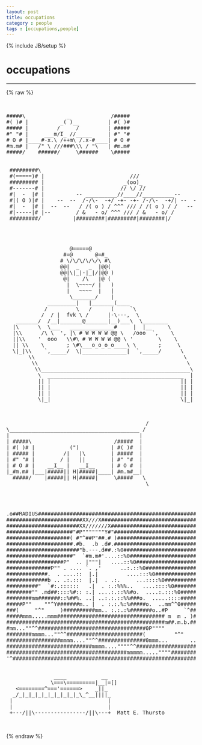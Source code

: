 ```yaml
---
layout: post
title: occupations
category : people
tags : [occupations,people]
---
```

{% include JB/setup %}
# occupations
---
{% raw %}
<pre>


#####\             _             /#####
#( )# |          _( )__         | #( )#
##### |         /_    /         | #####
#&quot; &quot;# |     ___m/I_ //_____     | #&quot; &quot;#
# O # |____#-x.\ /++m\ /.x-#____| # O #
#m.m# |   /&quot; \ ///###\\\ / &quot;\   | #m.m#
#####/    ######/     \######    \#####


 #########\                                                      #########\
 #(=====)# |                           ///                       #(=====)# |
 ######### |                         _(oo)_                      ######### |
 #-------# |                        // \/ //                     #-------# |
 #|  -  |# |          -- __________//____//__________--          #|  -  |# |
 #|( O )|# |    --  --  /-/\-  -+/ -+- -+- /-/\-  -+/| --  --    #|( O )|# |
 #|  -  |# |  --  --   / /( o ) / ^^^ /// / /( o ) / /   --  --  #|  -  |# |
 #|-----|# |--        / &amp;   - o/ ^^^ /// / &amp;   - o/ /          --#|-----|# |
 #########/          |#########|#########|########|/             #########/




                    @=====@
                  #=@       @=#_
                 # \/\/\/\/\/\ #\
                 @@|  _   _  |@@(
                 @@|\|_|-|_|/|@@ )
                  @|    /\   |@ (
                   |  \~~~~/ |   )
                   |   ~~~~  |   |
                    \_______/    |
             _________|   |_______(____
            /         \   /      (     `\
           /  / |  fvk \ /      |-\---,  \
   _______/  /__|_______@_______|__)___\  \________
  |\      \  \___   ______________#     |  |__     \
  |\\      /\ \  &#039;, |\ # W W W W @@ \   /ooo  `,    \
  ||\\    &#039;  ooo   \\#\ # W W W W @@ \ &#039;        \    \
  || \\    \       ; \#\___o_o_o_o____\ \       ;     \
  \|_|\\    `,_____/  \|______________|  `,_____/      \
       \\                                               \
        \\                                               \
         \\_______________________________________________\
          \  ___________________________________________  |
          || |                                         || |
          || |                                         || |
          || |                                         || |
          \|_|                                         \|_| 



                                            /
\_________________________________________ /
|                                         |
| #####\                          /#####  |
| #( )# |           (&quot;)          | #( )#  |
| ##### |         /|   |\        | #####  |
| #&quot; &quot;# |        / |   ||        | #&quot; &quot;#  |
| # O # |    __I__ |   __I__     | # O #  |
|_#m.m# |___|#####|| H|#####|____| #m.m#__|
  #####/    |#####|| H|#####|     \#####   \
                                            \ 




.o##RADIUS##############################################################o.
########################XX///X############################################
#######################XX///////X#########################################
#####################&quot;#P&quot;&quot;&quot;&quot;&quot;&quot;&quot;Y#&quot;########################################
####################( #&quot;^##P&quot;##.# )#######################################
#####################.#b.  .b .d#.########################################
#######################&quot;b.---.d##.:%0#####################################
#####################&quot;  `#m.m#&#039;....::%0###################################
##################P&quot;  .. |&quot;&quot;&quot;|   ....::%0#################################
##############P&quot;&quot; . .... `. ,&#039;      ..:.::%0##############################
#############.  . ....::  |.|         ....:::%0###########################
#############b .. .:.:::  |.|  . .:.     ...::::%0########################
##########&quot;  `#:.::::::   .|  . :.:%%%..   ....::::%0#####################
########&quot;&quot; .md##::::%#:: :.| ....:.::%%#o.  ....:.:::%0###################
########mm#######::%##%. ..| ..:.:.::%%###o.  .....::::###################
#####P&quot;&quot;    &quot;&quot;^Y#######m.. |  . :.:.%:%#####o.  ..mm^^0###################
###(     &quot;^&quot;     )##########mm.. :.:.:%#######o..#P     `^################
#####mmm.....mmm################################## m  m . )###############
##################################################m##.m.b.################
#mm...&quot;&quot;^^##################################0P&quot;&quot;&quot;&quot;          &quot;&quot;&quot;^Y#########
########mmmm...&quot;&quot;^^########################(         &quot;^&quot;         )########
#################mmmm....&quot;&quot;^^###############0mmm...       ...mmm0#########
###########################mmmm....&quot;&quot;&quot;&quot;^^#################################
######################################mmmmm.....&quot;&quot;&quot;&quot;######################
&#039;^######################################################################^&#039;
  

               ____           __    
              \===\=========|__|=[]
   &lt;========^===&#039;======&gt;    _||_  
  _/_|_|_|_|_|_|_|_|_|_\_^__||||_  
 |                              |  
 |                              |  
 +---/||\----------------/||\---+  Matt E. Thursto

 </pre>
{% endraw %}
